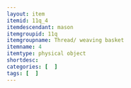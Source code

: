 ```yaml
---
layout: item
itemid: 11q_4
itemdescendant: mason
itemgroupid: 11q
itemgroupname: Thread/ weaving basket
itemname: 4
itemtype: physical object
shortdesc: 
categories: [  ]
tags: [  ]
---
```







